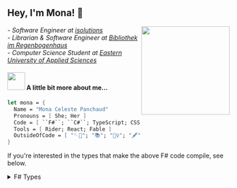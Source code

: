 <h2> Hey, I'm Mona! 🌺 </h2>
<img align='right' src="https://media3.giphy.com/media/Z9WRoncIw8RYBLJ0FB/giphy.gif?cid=ecf05e47k92frft9hvl705cplk154nfh8n44p8go9fv7uvhc&rid=giphy.gif&ct=s" width="200">
<p><em>
    - Software Engineer at <a href="https://www.isolutions.ch/">isolutions</a> <br>
    - Librarian & Software Engineer at <a href="https://www.haz.ch/bibliothek/">Bibliothek im Regenbogenhaus</a> <br>
    - Computer Science Student at <a href="https://www.ost.ch">Eastern University of Applied Sciences</a>
</em></p>


#### <img src="https://media.giphy.com/media/VgCDAzcKvsR6OM0uWg/giphy.gif" width="40"> A little bit more about me...  

```fsharp
let mona = {
  Name = "Mona Celeste Panchaud"
  Pronouns = [ She; Her ]
  Code = [ ``F#``; ``C#``; TypeScript; CSS; LaTeX ]
  Tools = [ Rider; React; Fable ]
  OutsideOfCode = [ "🪡🧵"; "📚"; "🧙‍♀️"; "🖋️"; "👩‍🍳"; "🏊‍♀️"; "🚴‍♀️"; "⛰️"  ]
}
```


If you're interested in the types that make the above F# code compile, see below.
        
<details>
<summary>F# Types</summary>

```fsharp
type Pronoun = She | Her | He | Him | They | Them

type Language = ``F#`` | ``C#`` | TypeScript | CSS | LaTeX

type Tool = Rider | React | Fable

type Person = {
  Name: string
  Pronouns: Pronoun list
  Code: Language list
  Tools: Tool list
  OutsideOfCode: string list
}
```

</details>
